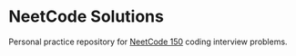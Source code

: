 # NeetCode Solutions

Personal practice repository for [NeetCode 150](https://neetcode.io/practice) coding interview problems.

